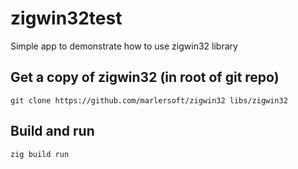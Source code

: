 # zigwin32test
Simple app to demonstrate how to use zigwin32 library

## Get a copy of zigwin32 (in root of git repo)
```
git clone https://github.com/marlersoft/zigwin32 libs/zigwin32
```

## Build and run
```
zig build run
```